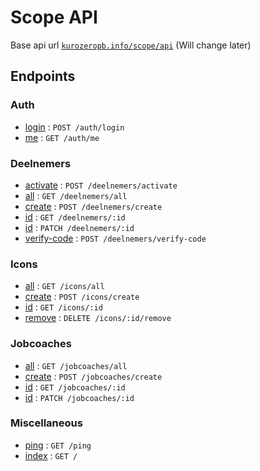 # Scope API

Base api url [`kurozeropb.info/scope/api`](https://kurozeropb.info/scope/api) (Will change later)

## Endpoints

### Auth
* [login](auth/login/post.md) : `POST /auth/login`
* [me](auth/me/get.md) : `GET /auth/me`

### Deelnemers
* [activate](deelnemers/activate/post.md) : `POST /deelnemers/activate`
* [all](deelnemers/all/get.md) : `GET /deelnemers/all`
* [create](deelnemers/create/post.md) : `POST /deelnemers/create`
* [id](deelnemers/id/get.md) : `GET /deelnemers/:id`
* [id](deelnemers/id/patch.md) : `PATCH /deelnemers/:id`
* [verify-code](deelnemers/verifycode/post.md) : `POST /deelnemers/verify-code`

### Icons
* [all](icons/all/get.md) : `GET /icons/all`
* [create](icons/create/post.md) : `POST /icons/create`
* [id](icons/id/get.md) : `GET /icons/:id`
* [remove](icons/remove/delete.md) : `DELETE /icons/:id/remove`

### Jobcoaches
* [all](jobcoaches/all/get.md) : `GET /jobcoaches/all`
* [create](jobcoaches/create/post.md) : `POST /jobcoaches/create`
* [id](jobcoaches/id/get.md) : `GET /jobcoaches/:id`
* [id](jobcoaches/id/patch.md) : `PATCH /jobcoaches/:id`

### Miscellaneous
* [ping](ping/get.md) : `GET /ping`
* [index](get.md) : `GET /`